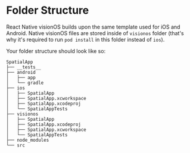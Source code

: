 # Folder Structure

React Native visionOS builds upon the same template used for iOS and Android. Native visionOS files are stored inside of `visionos` folder (that's why it's required to run `pod install` in this folder instead of `ios`).

Your folder structure should look like so:

```
SpatialApp
├── __tests__
├── android
│   ├── app
│   └── gradle
├── ios
│   ├── SpatialApp
│   ├── SpatialApp.xcworkspace
│   ├── SpatialApp.xcodeproj
│   └── SpatialAppTests
├── visionos
│   ├── SpatialApp
│   ├── SpatialApp.xcodeproj
│   ├── SpatialApp.xcworkspace
│   └── SpatialAppTests
├── node_modules
└── src
```
